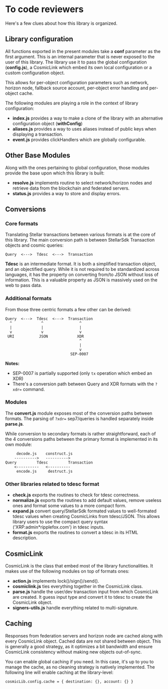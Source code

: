 # To code reviewers

Here's a few clues about how this library is organized.

## Library configuration

All functions exported in the present modules take a **conf** parameter as the
first argument. This is an internal parameter that is never exposed to the
user of this library. The library use it to pass the global configuration
(**config.js**), a CosmicLink which embed its own local configuration or a
custom configuration object.

This allows for per-object configuration parameters such as network, horizon
node, fallback source account, per-object error handling and per-object cache.

The following modules are playing a role in the context of library
configuration:

* **index.js** provides a way to make a clone of the library with an
  alternative configuration object (**withConfig**)
* **aliases.js** provides a way to uses aliases instead of public keys when
  displaying a transaction.
* **event.js** provides clickHandlers which are globally configurable.

## Other Base Modules

Along with the ones pertaining to global configuration, those modules provide
the base upon which this library is built:

* **resolve.js** implements routine to select network/horizon nodes and
  retrieve data from the blockchain and federated servers.
* **status.js** provides a way to store and display errors.

## Conversions

### Core formats

Translating Stellar transactions between various formats is at the core of
this library. The main conversion path is between StellarSdk Transaction
objects and cosmic queries:

```
Query  <--->  Tdesc  <--->  Transaction
```

**Tdesc** is an intermediate format. It is both a simplified transaction
object, and an objectified query. While it is not required to be standardized
across languages, it has the property on converting from/to JSON without loss
of information. This is a valuable property as JSON is massively used on the
web to pass data.

### Additional formats

From those three centric formats a few other can be derived:

```
Query  <--->  Tdesc  <--->  Transaction
  ^             ^                ^
  |             |                |
  v             v                v
 URI           JSON             XDR
                                 ^
                                 |
                                 v
                             SEP-0007
```

**Notes:**

* SEP-0007 is partially supported (only `tx` operation which embed an XDR)
* There's a conversion path between Query and XDR formats with the `?xdr=`
  command.

### Modules

The **convert.js** module exposes most of the conversion paths between
formats. The parsing of `?xdr=` sep7/queries is handled separately inside
**parse.js**.

While conversion to secondary formats is rather straightforward, each of the 4
conversions paths between the primary format is implemented in its own module:

```
     decode.js    construct.js
    ---------->   ---------->
Query         Tdesc         Transaction
    <----------   <----------
     encode.js     destruct.js
```

### Other libraries related to tdesc format

* **check.js** exports the routines to check for tdesc correctness.
* **normalize.js** exports the routines to add default values, remove useless
  ones and format some values to a more compact form.
* **expand.js** convert query/StellarSdk formated values to well-formated
  tdesc values when creating CosmicLinks from tdesc/JSON. This allows library
  users to use the compact query syntax ('XRP:admin\*ripplefox.com') in tdesc
  inputs.
* **format.js** exports the routines to convert a tdesc in its HTML
  description.

## CosmicLink

CosmicLink is the class that embed most of the library functionalities. It
makes use of the following modules on top of formats ones:

* **action.js** implements lock()/sign()/send().
* **cosmiclink.js** ties everything together in the CosmicLink class.
* **parse.js** handle the user/dev transaction input from which CosmicLink are
  created. It guess input type and convert it to tdesc to create the
  CosmicLink object.
* **signers-utils.js** handle everything related to multi-signature.

## Caching

Responses from federation servers and horizon node are cached along with every
CosmicLink object. Cached data are not shared between object. This is
generally a good strategy, as it optimizes a bit bandwidth and ensure
CosmicLink consistency without making new objects out-of-sync.

You can enable global caching if you need. In this case, it's up to you to
manage the cache, as no cleaning strategy is natively implemented. The
following line will enable caching at the library-level:

```
cosmicLib.config.cache = { destination: {}, account: {} }
```
